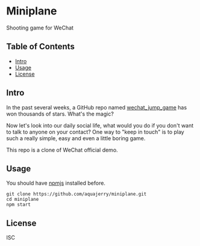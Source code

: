 # Miniplane
Shooting game for WeChat

## Table of Contents
- [Intro](#intro)
- [Usage](#usage)
- [License](#license)

## Intro
In the past several weeks, a GitHub repo named [wechat_jump_game](https://github.com/wangshub/wechat_jump_game) has won thousands of stars. What's the magic?

Now let's look into our daily social life, what would you do if you don't want to talk to anyone on your contact? One way to "keep in touch" is to play such a really simple, easy and even a little boring game.

This repo is a clone of WeChat official demo.

## Usage
You should have [npmjs](https://npmjs.com) installed before.
```shell
git clone https://github.com/aquajerry/miniplane.git
cd miniplane
npm start
```

## License
ISC
